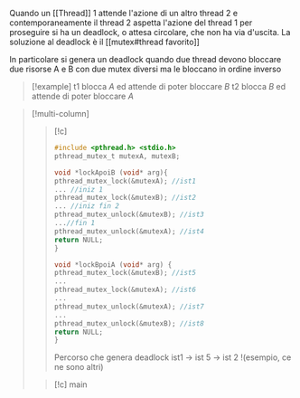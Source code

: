 Quando un [[Thread]] $1$ attende l'azione di un altro thread $2$ e contemporaneamente il thread $2$ aspetta l'azione del thread $1$ per proseguire si ha un deadlock, o attesa circolare, che non ha via d'uscita.
La soluzione al deadlock è il [[mutex#thread favorito]]

In particolare si genera un deadlock quando due thread devono bloccare due risorse A e B con due mutex diversi ma le bloccano in ordine inverso

>[!example]
>t1 blocca $A$ ed attende di poter bloccare $B$
>t2 blocca $B$ ed attende di poter bloccare $A$


>[!multi-column]
>
>>[!c]
>>```c
>>#include <pthread.h> <stdio.h>
>>pthread_mutex_t mutexA, mutexB;
>>
>>void *lockApoiB (void* arg){
>>pthread_mutex_lock(&mutexA); //ist1
>>... //iniz 1
>>pthread_mutex_lock(&mutexB); //ist2
>>... //iniz fin 2
>>pthread_mutex_unlock(&mutexB); //ist3
>>...//fin 1
>>pthread_mutex_unlock(&mutexA); //ist4
>>return NULL;
>>}
>>
>>void *lockBpoiA (void* arg) {
>>pthread_mutex_lock(&mutexB); //ist5
>>...
>>pthread_mutex_lock(&mutexA); //ist6
>>...
>>pthread_mutex_unlock(&mutexA); //ist7
>>...
>>pthread_mutex_unlock(&mutexB); //ist8
>>return NULL;
>>}
>>```
>>Percorso che genera deadlock ist1 -> ist 5 -> ist 2 !(esempio, ce ne sono altri)
>
>>[!c] main

